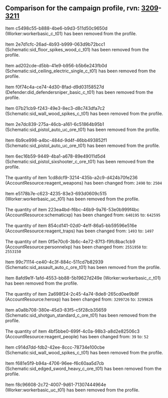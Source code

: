 ## Comparison for the campaign profile, rvn: [3209](https://github.com/PRO100KatYT/FortniteProfileRevisions/tree/main/profiles/campaign/3209%20campaign.json)-[3211](https://github.com/PRO100KatYT/FortniteProfileRevisions/tree/main/profiles/campaign/3211%20campaign.json)

Item c5498c55-b888-4be6-b9d3-511d50c9650d (Worker:workerbasic_c_t01) has been removed from the profile.
<br><br>
Item 2e7d1cfc-26ad-4b93-b999-063d9b72bcc1 (Schematic:sid_floor_spikes_wood_c_t01) has been removed from the profile.
<br><br>
Item ad202cde-d5bb-41e9-b956-b5b6e243fb0d (Schematic:sid_ceiling_electric_single_c_t01) has been removed from the profile.
<br><br>
Item f0f74c4a-ce74-4d30-8fad-d9d03158527d (Defender:did_defendersniper_basic_c_t01) has been removed from the profile.
<br><br>
Item 07b21cb9-f243-49e3-8ec3-d8c743dfa7c2 (Schematic:sid_wall_wood_spikes_c_t01) has been removed from the profile.
<br><br>
Item 2e7dc839-275a-46cb-a161-6c51864b95b1 (Schematic:sid_pistol_auto_uc_ore_t01) has been removed from the profile.
<br><br>
Item 6b9ce998-a4bc-484d-9d4f-46bb493852f1 (Schematic:sid_pistol_auto_uc_ore_t01) has been removed from the profile.
<br><br>
Item 6ec16b59-9449-4ba1-a678-89e49011d5d4 (Schematic:sid_pistol_sixshooter_c_ore_t01) has been removed from the profile.
<br><br>
The quantity of item 1cd8dcf9-3214-435b-a2c9-d424b70fe236 (AccountResource:reagent_weapons) has been changed from: `2490` to: `2504`
<br><br>
Item e5178b7e-c623-4235-83e3-693d0609c515 (Worker:workerbasic_uc_t01) has been removed from the profile.
<br><br>
The quantity of item 223ea4bd-f6bc-46b9-9a76-53e0b999f4bc (AccountResource:schematicxp) has been changed from: `640195` to: `642595`
<br><br>
The quantity of item 854cd141-02d0-4e1f-86a5-bb59596e516e (AccountResource:reagent_traps) has been changed from: `1493` to: `1497`
<br><br>
The quantity of item 0f5e70c6-3b6c-4e72-87f3-f9fc8bac1cb9 (AccountResource:personnelxp) has been changed from: `2551950` to: `2553150`
<br><br>
Item 99c71114-ce40-4c3f-884c-511cd7b82939 (Schematic:sid_assault_auto_c_ore_t01) has been removed from the profile.
<br><br>
Item 8afd9e1f-1afd-4553-bb88-5b19627d249e (Worker:workerbasic_c_t01) has been removed from the profile.
<br><br>
The quantity of item 2a698f24-2c45-4a74-8de8-265cd0ee9b8f (AccountResource:heroxp) has been changed from: `3299726` to: `3299826`
<br><br>
Item a0a8b708-380e-45d3-83f5-c5f28cb35659 (Schematic:sid_shotgun_standard_c_ore_t01) has been removed from the profile.
<br><br>
The quantity of item 4bf5bbe0-699f-4c0a-98b3-a8d2e82506c3 (AccountResource:reagent_people) has been changed from: `39` to: `52`
<br><br>
Item c914d7dd-fdb2-42ee-8ccc-78734e100cbe (Schematic:sid_wall_wood_spikes_c_t01) has been removed from the profile.
<br><br>
Item f681e5f9-b94a-4706-96ee-f6c60aa5d7cb (Schematic:sid_edged_sword_heavy_c_ore_t01) has been removed from the profile.
<br><br>
Item f8c96608-2c72-4007-9d61-71307444964e (Worker:workerbasic_uc_t01) has been removed from the profile.
<br><br>
